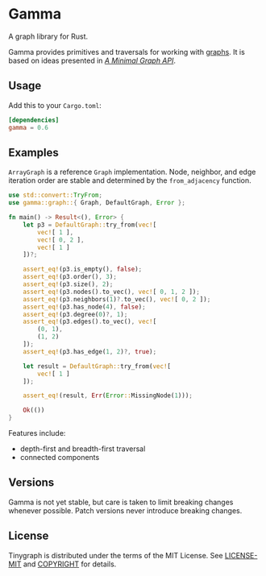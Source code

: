 # Gamma

A graph library for Rust.

Gamma provides primitives and traversals for working with [graphs](https://en.wikipedia.org/wiki/Graph_theory). It is based on ideas presented in *[A Minimal Graph API](https://depth-first.com/articles/2020/01/06/a-minimal-graph-api/)*.

## Usage

Add this to your `Cargo.toml`:

```toml
[dependencies]
gamma = 0.6
```

## Examples

`ArrayGraph` is a reference `Graph` implementation. Node, neighbor, and
edge iteration order are stable and determined by the `from_adjacency` function.

```rust
use std::convert::TryFrom;
use gamma::graph::{ Graph, DefaultGraph, Error };

fn main() -> Result<(), Error> {
    let p3 = DefaultGraph::try_from(vec![
        vec![ 1 ],
        vec![ 0, 2 ],
        vec![ 1 ]
    ])?;

    assert_eq!(p3.is_empty(), false);
    assert_eq!(p3.order(), 3);
    assert_eq!(p3.size(), 2);
    assert_eq!(p3.nodes().to_vec(), vec![ 0, 1, 2 ]);
    assert_eq!(p3.neighbors(1)?.to_vec(), vec![ 0, 2 ]);
    assert_eq!(p3.has_node(4), false);
    assert_eq!(p3.degree(0)?, 1);
    assert_eq!(p3.edges().to_vec(), vec![
        (0, 1),
        (1, 2)
    ]);
    assert_eq!(p3.has_edge(1, 2)?, true);

    let result = DefaultGraph::try_from(vec![
        vec![ 1 ]
    ]);

    assert_eq!(result, Err(Error::MissingNode(1)));

    Ok(())
}
```

Features include:

- depth-first and breadth-first traversal
- connected components

## Versions

Gamma is not yet stable, but care is taken to limit breaking changes whenever possible. Patch versions never introduce breaking changes.

## License

Tinygraph is distributed under the terms of the MIT License. See
[LICENSE-MIT](LICENSE-MIT) and [COPYRIGHT](COPYRIGHT) for details.